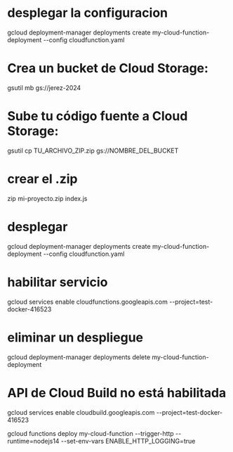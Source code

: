 # desplegar la configuracion
gcloud deployment-manager deployments create my-cloud-function-deployment --config cloudfunction.yaml
# Crea un bucket de Cloud Storage:
gsutil mb gs://jerez-2024
# Sube tu código fuente a Cloud Storage:
gsutil cp TU_ARCHIVO_ZIP.zip gs://NOMBRE_DEL_BUCKET
# crear el .zip
zip mi-proyecto.zip index.js
# desplegar
gcloud deployment-manager deployments create my-cloud-function-deployment --config cloudfunction.yaml

# habilitar servicio
gcloud services enable cloudfunctions.googleapis.com --project=test-docker-416523
# eliminar un despliegue
gcloud deployment-manager deployments delete my-cloud-function-deployment
# API de Cloud Build no está habilitada 
gcloud services enable cloudbuild.googleapis.com --project=test-docker-416523


gcloud functions deploy my-cloud-function --trigger-http --runtime=nodejs14 --set-env-vars ENABLE_HTTP_LOGGING=true
